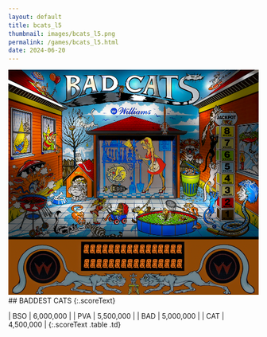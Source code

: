 ```yaml
---
layout: default
title: bcats_l5
thumbnail: images/bcats_l5.png
permalink: /games/bcats_l5.html
date: 2024-06-20
---
```


<img src="../images/bcats_l5.png" class="gameThumbnail img-fluid mx-auto align-middle">
## BADDEST CATS
{:.scoreText}

| BSO | 6,000,000 | 
| PVA | 5,500,000 | 
| BAD | 5,000,000 | 
| CAT | 4,500,000 | 
{:.scoreText .table .td}
